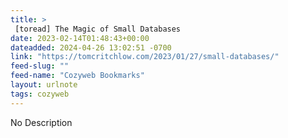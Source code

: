 ```yaml
---
title: > 
 [toread] The Magic of Small Databases
date: 2023-02-14T01:48:43+00:00
dateadded: 2024-04-26 13:02:51 -0700
link: "https://tomcritchlow.com/2023/01/27/small-databases/"
feed-slug: ""
feed-name: "Cozyweb Bookmarks"
layout: urlnote
tags: cozyweb
--- 
```

No Description
 <!-- end excerpt --> 
